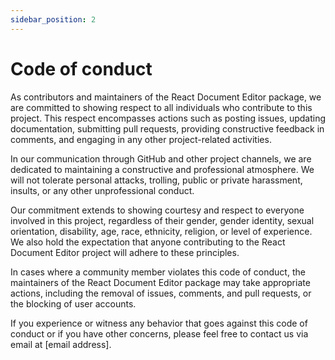 ```yaml
---
sidebar_position: 2
---
```

# Code of conduct

As contributors and maintainers of the React Document Editor package, we are committed to showing respect to all individuals who contribute to this project. This respect encompasses actions such as posting issues, updating documentation, submitting pull requests, providing constructive feedback in comments, and engaging in any other project-related activities.

In our communication through GitHub and other project channels, we are dedicated to maintaining a constructive and professional atmosphere. We will not tolerate personal attacks, trolling, public or private harassment, insults, or any other unprofessional conduct.

Our commitment extends to showing courtesy and respect to everyone involved in this project, regardless of their gender, gender identity, sexual orientation, disability, age, race, ethnicity, religion, or level of experience. We also hold the expectation that anyone contributing to the React Document Editor project will adhere to these principles.

In cases where a community member violates this code of conduct, the maintainers of the React Document Editor package may take appropriate actions, including the removal of issues, comments, and pull requests, or the blocking of user accounts.

If you experience or witness any behavior that goes against this code of conduct or if you have other concerns, please feel free to contact us via email at [email address].